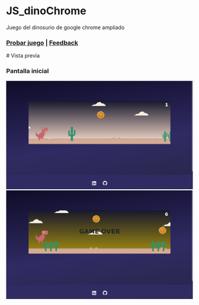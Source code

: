 # JS_dinoChrome
Juego del dinosurio de google chrome ampliado
<div>
  <h3>
    <a href="https://morlabdev.github.io/JS_dinoChrome/" target="_blank">Probar juego</a>
    <span> | </span>
    <a href="https://www.linkedin.com/in/israelmorenolabrador/"  target="_blank">Feedback</a>
  </h3>
</div>
# Vista previa
<h3>Pantalla inicial</h3>
<img src="./assets/img/inicio_dC.png" />
<img src="./assets/img/gameOver_dC.png" />
